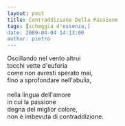 ```yaml
---
layout: post
title: Contraddizione Della Passione
tags: [scheggia d'essenza,]
date: 2009-04-04 14:13:00
author: pietro
---
```

Oscillando nel vento altrui<br/>tocchi vette d'euforia<br/>come non avresti sperato mai,<br/>fino a sprofondare nell'abulia,<br/><br/>nella lingua dell'amore<br/>in cui la passione<br/>degna del miglior colore,<br/>non è imbevuta di contraddizione.
